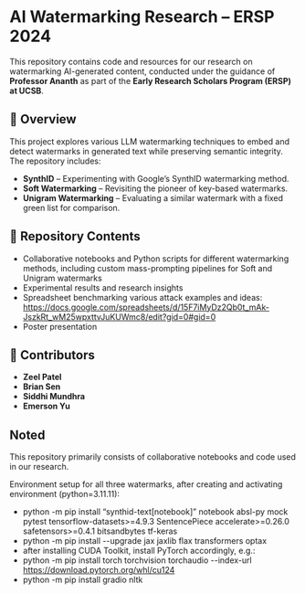 # AI Watermarking Research – ERSP 2024  

This repository contains code and resources for our research on watermarking AI-generated content, conducted under the guidance of **Professor Ananth** as part of the **Early Research Scholars Program (ERSP) at UCSB**.  

## 📌 Overview  
This project explores various LLM watermarking techniques to embed and detect watermarks in generated text while preserving semantic integrity. The repository includes:  

- **SynthID** – Experimenting with Google’s SynthID watermarking method.  
- **Soft Watermarking** – Revisiting the pioneer of key-based watermarks.
- **Unigram Watermarking** – Evaluating a similar watermark with a fixed green list for comparison.

## 📂 Repository Contents  
- Collaborative notebooks and Python scripts for different watermarking methods, including custom mass-prompting pipelines for Soft and Unigram watermarks
- Experimental results and research insights
- Spreadsheet benchmarking various attack examples and ideas:
https://docs.google.com/spreadsheets/d/15F7iMyDz2Qb0t_mAk-JszkRt_wM25wpxttvJuKUWmc8/edit?gid=0#gid=0
- Poster presentation

## 👥 Contributors  
- **Zeel Patel**  
- **Brian Sen**
- **Siddhi Mundhra**
- **Emerson Yu** 

## Noted  
This repository primarily consists of collaborative notebooks and code used in our research.  

Environment setup for all three watermarks, after creating and activating environment (python=3.11.11):
- python -m pip install “synthid-text[notebook]” notebook absl-py mock pytest tensorflow-datasets>=4.9.3 SentencePiece accelerate>=0.26.0 safetensors>=0.4.1 bitsandbytes tf-keras
- python -m pip install --upgrade jax jaxlib flax transformers optax
- after installing CUDA Toolkit, install PyTorch accordingly, e.g.:
- python -m pip install torch torchvision torchaudio --index-url https://download.pytorch.org/whl/cu124
- python -m pip install gradio nltk